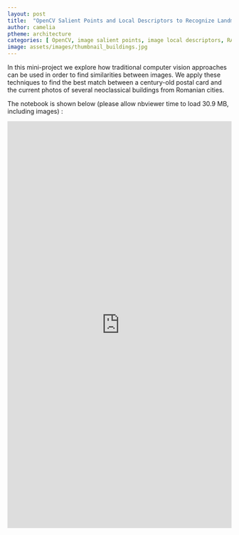 ```yaml
---
layout: post
title:  "OpenCV Salient Points and Local Descriptors to Recognize Landmark Building in Century-old Postcard"
author: camelia
ptheme: architecture
categories: [ OpenCV, image salient points, image local descriptors, RANSAC, similarity, Computer Vision ]
image: assets/images/thumbnail_buildings.jpg
---
```


In this mini-project we explore how traditional computer vision approaches can be used in order to find similarities between images. We apply these techniques to find the best match between a century-old postal card and the current photos of several neoclassical buildings from Romanian cities.


The notebook is shown below (please allow nbviewer time to load 30.9 MB, including images) :


<p><iframe style="width:100%;" height="915" src="https://nbviewer.jupyter.org/github/camelia-c/techfolio/blob/main/opencv_salient_points_descriptors_buildings_similarity/OpenCV_Recognize_Landmark_Building_in_Old_Postcard.ipynb" frameborder="0" allowfullscreen></iframe></p>
